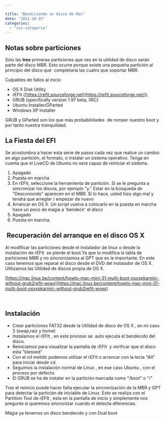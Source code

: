 ```yaml
---

title: "Bendiciendo un disco de Mac"
date: "2011-10-25"
categories: 
  - "sin-categoria"
---
```


## Notas sobre particiones

Sólo las **tres** primeras particiones que ves en la utilidad de disco serán parte del disco MBR. Esto ocurre porque existe una pequeña partición al principio del disco que  completaría las cuatro que soportar MBR.

Culpables de fallos al inicio

- OS X Disk Utility
- rEFIt ([https://refit.sourceforge.net](https://refit.sourceforge.net/))
- GRUB (specifically version 1.97 beta, IIRC)
- Ubuntu Installer/GParted
- Windows XP Installer

GRUB y GParted son los que más probabilidades  de romper nuestro boot y por tanto nuestra tranquilidad.

## La Fiesta del EFI

Se acostumbra a hacer esta serie de pasos cada vez que realice un cambio en algo partición, el formato, o instalar un sistema operativo. Tenga en cuenta que el LiveCD de Ubuntu no será capaz de reiniciar el sistema.

1. Apagado
2. Puesta en marcha
3. En rEFIt, seleccione la herramienta de partición. Si se le pregunta a sincronizar los discos, por ejemplo "y." Estar en la búsqueda de "Desconocido" aparecen en el MBR. Si lo hace, usted hizo algo mal y tendrá que arreglar / empezar de nuevo
4. Arrancar en OS X. Un script vuelva a colocarlo en la puesta en marcha hace un poco de magia a 'bendecir' el disco
5. Apagado
6. Puesta en marcha.

##  Recuperación del arranque en el disco OS X

Al modificar las particiones desde el instalador de linux o desde la instalación de rEFIt  se pierde el boot.Ya que lo modifica la tabla de particiones MBR y no sincronizamos al GPT que es la importante. En este caso tenemos que reparar el disco desde el DVD del instalador de OS X. Utilizamos las Utilidad de discos propia de OS X.

[https://mac.linux.be/content/howto-mac-mini-31-multi-boot-osxxpkarmic-without-grub2refit-woes](https://mac.linux.be/content/howto-mac-mini-31-multi-boot-osxxpkarmic-without-grub2refit-woes)

 

## Instalación

- Crear particiones FAT32 desde la Utilidad de disco de OS X , en mi caso 3 (swap,raíz y home)
- Instalamos el rEFIt , en este proceso se  auto ejecuta el bendecido del disco.
- Reiniciamos para visualizar la pantalla de rEFIt  y verificar que el disco esta "blessed"
- Con el cd metido podemos utilizar el rEFIt o arrancar con la tecla "Alt" para iniciar desde cd.
- Seguimos la instalación normal de Linux , en ese caso Ubuntu , con el proceso por defecto.
- El GRUB se ha de instalar en la partición marcada como "/boot" o "/"

Tras el reinicio puede hacer falta ejecutar la sincronización de la MBR y GPT para detectar la partición de iniciable de Linux. Esto se realiza con el Partition Tool de rEFIt , esta en la pantalla de inicio y simplemente nos pregunta si queremos sincronizar cuando el detecta diferencias.

Mágia ya tenemos un disco bendecido y con Dual boot

